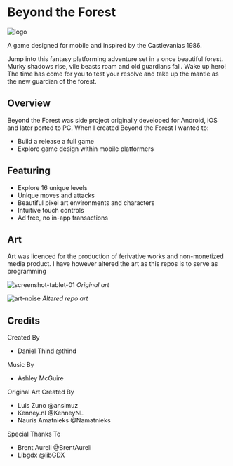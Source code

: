 # Beyond the Forest
![logo](https://github.com/user-attachments/assets/6665db05-196d-40e1-b939-15106febc9e7)

A game designed for mobile and inspired by the Castlevanias 1986.

Jump into this fantasy platforming adventure set in a once beautiful forest. Murky shadows rise, vile beasts roam and old guardians fall. Wake up hero! The time has come for you to test your resolve and take up the mantle as the new guardian of the forest.

## Overview
Beyond the Forest was side project originally developed for Android, iOS and later ported to PC. When I created Beyond the Forest I wanted to:
- Build a release a full game
- Explore game design within mobile platformers 

## Featuring
- Explore 16 unique levels
- Unique moves and attacks
- Beautiful pixel art environments and characters
- Intuitive touch controls
- Ad free, no in-app transactions

## Art
Art was licenced for the production of ferivative works and non-monetized media product. I have however altered the art as this repos is to serve as programming 

![screenshot-tablet-01](https://github.com/user-attachments/assets/bfbcd7a9-ce76-4a4a-933f-47f1d7e45f46)
*Original art*

![art-noise](https://github.com/user-attachments/assets/81744712-5b4f-4ed2-ad54-f3f68a413daf)
*Altered repo art*

## Credits
Created By
- Daniel Thind @thind

Music By
- Ashley McGuire

Original Art Created By
- Luis Zuno @ansimuz
- Kenney.nl @KenneyNL
- Nauris Amatnieks @Namatnieks

Special Thanks To
- Brent Aureli @BrentAureli
- Libgdx @libGDX
